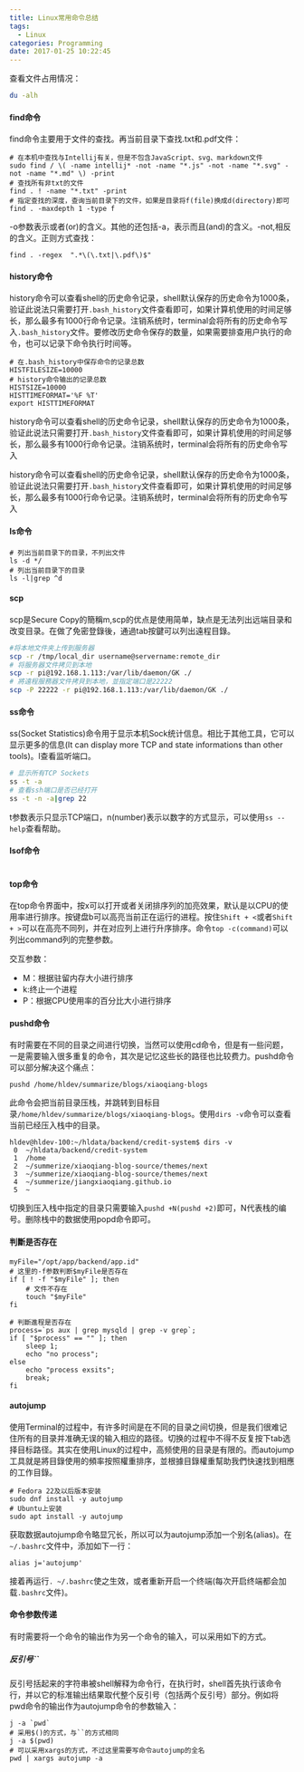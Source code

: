 ```yaml
---
title: Linux常用命令总结
tags:
  - Linux
categories: Programming
date: 2017-01-25 10:22:45
---
```



查看文件占用情况：

```Bash
du -alh
```

<!-- more -->

#### find命令

find命令主要用于文件的查找。再当前目录下查找.txt和.pdf文件：

```shell
# 在本机中查找与Intellij有关，但是不包含JavaScript、svg、markdown文件
sudo find / \( -name intellij* -not -name "*.js" -not -name "*.svg" -not -name "*.md" \) -print
# 查找所有非txt的文件
find . ! -name "*.txt" -print
# 指定查找的深度，查询当前目录下的文件，如果是目录将f(file)换成d(directory)即可
find . -maxdepth 1 -type f
```
-o参数表示或者(or)的含义。其他的还包括-a，表示而且(and)的含义。-not,相反的含义。正则方式查找：

```shell
find . -regex  ".*\(\.txt|\.pdf\)$"
```



#### history命令

history命令可以查看shell的历史命令记录，shell默认保存的历史命令为1000条，验证此说法只需要打开`.bash_history`文件查看即可，如果计算机使用的时间足够长，那么最多有1000行命令记录。注销系统时，terminal会将所有的历史命令写入`.bash_history`文件。要修改历史命令保存的数量，如果需要排查用户执行的命令，也可以记录下命令执行时间等。

```shell
# 在.bash_history中保存命令的记录总数
HISTFILESIZE=10000
# history命令输出的记录总数
HISTSIZE=10000
HISTTIMEFORMAT='%F %T'
export HISTTIMEFORMAT
```

history命令可以查看shell的历史命令记录，shell默认保存的历史命令为1000条，验证此说法只需要打开`.bash_history`文件查看即可，如果计算机使用的时间足够长，那么最多有1000行命令记录。注销系统时，terminal会将所有的历史命令写入

history命令可以查看shell的历史命令记录，shell默认保存的历史命令为1000条，验证此说法只需要打开`.bash_history`文件查看即可，如果计算机使用的时间足够长，那么最多有1000行命令记录。注销系统时，terminal会将所有的历史命令写入


#### ls命令

```shell
# 列出当前目录下的目录，不列出文件
ls -d */
# 列出当前目录下的目录
ls -l|grep ^d
```

#### scp

scp是Secure Copy的簡稱m,scp的优点是使用简单，缺点是无法列出远端目录和改变目录。在做了免密登錄後，通過tab按鍵可以列出遠程目錄。

```Bash
#将本地文件夹上传到服务器
scp -r /tmp/local_dir username@servername:remote_dir
# 将服务器文件拷贝到本地
scp -r pi@192.168.1.113:/var/lib/daemon/GK ./
# 將遠程服務器文件拷貝到本地，並指定端口是22222
scp -P 22222 -r pi@192.168.1.113:/var/lib/daemon/GK ./
```

#### ss命令

ss(Socket Statistics)命令用于显示本机Sock统计信息。相比于其他工具，它可以显示更多的信息(It can display more TCP and state informations than other tools)。l查看监听端口。
```Bash
# 显示所有TCP Sockets
ss -t -a
# 查看ssh端口是否已经打开
ss -t -n -a|grep 22
```

t参数表示只显示TCP端口，n(number)表示以数字的方式显示，可以使用`ss --help`查看帮助。

#### lsof命令

```Bash

```

#### top命令

在top命令界面中，按x可以打开或者关闭排序列的加亮效果，默认是以CPU的使用率进行排序。按键盘b可以高亮当前正在运行的进程。按住`Shift + <`或者`Shift + >`可以在高亮不同列，并在对应列上进行升序排序。命令`top -c(command)`可以列出command列的完整参数。

交互参数：

* M：根据驻留内存大小进行排序
* k:终止一个进程
* P：根据CPU使用率的百分比大小进行排序

#### pushd命令

有时需要在不同的目录之间进行切换，当然可以使用cd命令，但是有一些问题，一是需要输入很多重复的命令，其次是记忆这些长的路径也比较费力。pushd命令可以部分解决这个痛点：

```shell
pushd /home/hldev/summarize/blogs/xiaoqiang-blogs
```

此命令会把当前目录压栈，并跳转到目标目录`/home/hldev/summarize/blogs/xiaoqiang-blogs`。使用`dirs -v`命令可以查看当前已经压入栈中的目录。

```shell
hldev@hldev-100:~/hldata/backend/credit-system$ dirs -v
 0  ~/hldata/backend/credit-system
 1  /home
 2  ~/summerize/xiaoqiang-blog-source/themes/next
 3  ~/summerize/xiaoqiang-blog-source/themes/next
 4  ~/summerize/jiangxiaoqiang.github.io
 5  ~
```

切换到压入栈中指定的目录只需要输入`pushd +N(pushd +2)`即可，N代表栈的编号。删除栈中的数据使用popd命令即可。

#### 判斷是否存在

```shell
myFile="/opt/app/backend/app.id"
# 这里的-f参数判断$myFile是否存在 
if [ ! -f "$myFile" ]; then 
	# 文件不存在
	touch "$myFile" 
fi

# 判斷進程是否存在
process=`ps aux | grep mysqld | grep -v grep`;
if [ "$process" == "" ]; then
    sleep 1;
    echo "no process";
else
	echo "process exsits";
	break;
fi
```

#### autojump

使用Terminal的过程中，有许多时间是在不同的目录之间切换，但是我们很难记住所有的目录并准确无误的输入相应的路径。切换的过程中不得不反复按下tab选择目标路径。其实在使用Linux的过程中，高频使用的目录是有限的。而autojump工具就是將目錄使用的頻率按照權重排序，並根據目錄權重幫助我們快速找到相應的工作目錄。

```shell
# Fedora 22及以后版本安装
sudo dnf install -y autojump
# Ubuntu上安装
sudo apt install -y autojump
```

获取数据autojump命令略显冗长，所以可以为autojump添加一个别名(alias)。在`~/.bashrc`文件中，添加如下一行：

```shell
alias j='autojump'
```

接着再运行`. ~/.bashrc`使之生效，或者重新开启一个终端(每次开启终端都会加载`.bashrc`文件)。

#### 命令参数传递

有时需要将一个命令的输出作为另一个命令的输入，可以采用如下的方式。

##### 反引号``

反引号括起来的字符串被shell解释为命令行，在执行时，shell首先执行该命令行，并以它的标准输出结果取代整个反引号（包括两个反引号）部分。例如将pwd命令的输出作为autojump命令的参数输入：

```shell
j -a `pwd`
# 采用$()的方式，与``的方式相同
j -a $(pwd)
# 可以采用xargs的方式，不过这里需要写命令autojump的全名
pwd | xargs autojump -a
```


